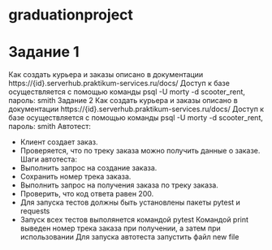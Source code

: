 ﻿# graduationproject
# Задание 1 
  Как создать курьера и заказы описано в документации https://{id}.serverhub.praktikum-services.ru/docs/
  Доступ к базе осуществляется с помощью команды psql -U morty -d scooter_rent, пароль: smith
  Задание 2
  Как создать курьера и заказы описано в документации https://{id}.serverhub.praktikum-services.ru/docs/
  Доступ к базе осуществляется с помощью команды psql -U morty -d scooter_rent, пароль: smith
  Автотест:
- Клиент создает заказ.
- Проверяется, что по треку заказа можно получить данные о заказе.
Шаги автотеста:
- Выполнить запрос на создание заказа.
- Сохранить номер трека заказа.
- Выполнить запрос на получения заказа по треку заказа.
- Проверить, что код ответа равен 200.
- Для запуска тестов должны быть установлены пакеты pytest и requests
- Запуск всех тестов выполянется командой pytest
Командой print выведен номер трека заказа при получении, а затем при использовании
Для запуска автотеста запустить файл new file